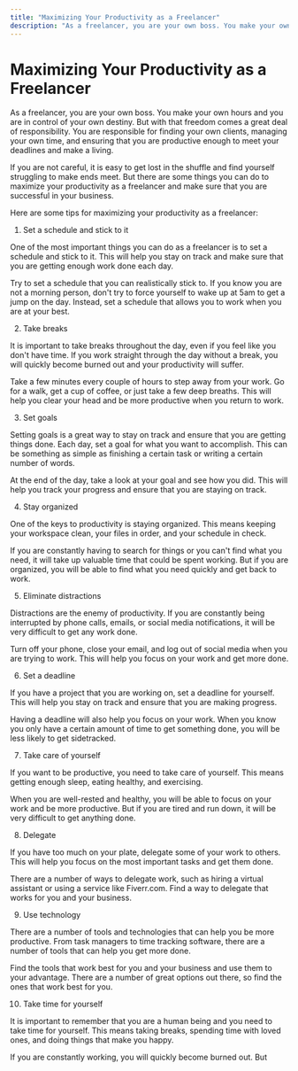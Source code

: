 ```yaml
---
title: "Maximizing Your Productivity as a Freelancer"
description: "As a freelancer, you are your own boss. You make your own hours and you are in control of your own destiny. But with that freedom comes a great deal of responsibility. You are responsible for finding your own clients, managing your own time, and ensuring that you are productive enough to meet your deadlines and make a living."
---
```


# Maximizing Your Productivity as a Freelancer

As a freelancer, you are your own boss. You make your own hours and you are in control of your own destiny. But with that freedom comes a great deal of responsibility. You are responsible for finding your own clients, managing your own time, and ensuring that you are productive enough to meet your deadlines and make a living.

If you are not careful, it is easy to get lost in the shuffle and find yourself struggling to make ends meet. But there are some things you can do to maximize your productivity as a freelancer and make sure that you are successful in your business.

Here are some tips for maximizing your productivity as a freelancer:

1. Set a schedule and stick to it

One of the most important things you can do as a freelancer is to set a schedule and stick to it. This will help you stay on track and make sure that you are getting enough work done each day.

Try to set a schedule that you can realistically stick to. If you know you are not a morning person, don't try to force yourself to wake up at 5am to get a jump on the day. Instead, set a schedule that allows you to work when you are at your best.

2. Take breaks

It is important to take breaks throughout the day, even if you feel like you don't have time. If you work straight through the day without a break, you will quickly become burned out and your productivity will suffer.

Take a few minutes every couple of hours to step away from your work. Go for a walk, get a cup of coffee, or just take a few deep breaths. This will help you clear your head and be more productive when you return to work.

3. Set goals

Setting goals is a great way to stay on track and ensure that you are getting things done. Each day, set a goal for what you want to accomplish. This can be something as simple as finishing a certain task or writing a certain number of words.

At the end of the day, take a look at your goal and see how you did. This will help you track your progress and ensure that you are staying on track.

4. Stay organized

One of the keys to productivity is staying organized. This means keeping your workspace clean, your files in order, and your schedule in check.

If you are constantly having to search for things or you can't find what you need, it will take up valuable time that could be spent working. But if you are organized, you will be able to find what you need quickly and get back to work.

5. Eliminate distractions

Distractions are the enemy of productivity. If you are constantly being interrupted by phone calls, emails, or social media notifications, it will be very difficult to get any work done.

Turn off your phone, close your email, and log out of social media when you are trying to work. This will help you focus on your work and get more done.

6. Set a deadline

If you have a project that you are working on, set a deadline for yourself. This will help you stay on track and ensure that you are making progress.

Having a deadline will also help you focus on your work. When you know you only have a certain amount of time to get something done, you will be less likely to get sidetracked.

7. Take care of yourself

If you want to be productive, you need to take care of yourself. This means getting enough sleep, eating healthy, and exercising.

When you are well-rested and healthy, you will be able to focus on your work and be more productive. But if you are tired and run down, it will be very difficult to get anything done.

8. Delegate

If you have too much on your plate, delegate some of your work to others. This will help you focus on the most important tasks and get them done.

There are a number of ways to delegate work, such as hiring a virtual assistant or using a service like Fiverr.com. Find a way to delegate that works for you and your business.

9. Use technology

There are a number of tools and technologies that can help you be more productive. From task managers to time tracking software, there are a number of tools that can help you get more done.

Find the tools that work best for you and your business and use them to your advantage. There are a number of great options out there, so find the ones that work best for you.

10. Take time for yourself

It is important to remember that you are a human being and you need to take time for yourself. This means taking breaks, spending time with loved ones, and doing things that make you happy.

If you are constantly working, you will quickly become burned out. But
